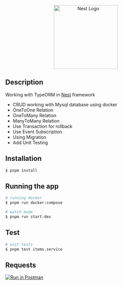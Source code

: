 <p align="center">
  <a href="http://nestjs.com/" target="blank"><img src="https://nestjs.com/img/logo-small.svg" width="200" alt="Nest Logo" /></a>
</p>

## Description

Working with TypeORM in [Nest](https://github.com/nestjs/nest) framework

- CRUD working with Mysql database using docker
- OneToOne Relation
- OneToMany Relation
- ManyToMany Relation
- Use Transaction for rollback
- Use Event Subscription
- Using Migration
- Add Unit Testing

## Installation

```bash
$ pnpm install
```

## Running the app

```bash
# running docker
$ pnpm run docker:compose

# watch mode
$ pnpm run start:dev
```

## Test

```bash
# unit tests
$ pnpm test items.service

```

## Requests

[![Run in Postman](https://run.pstmn.io/button.svg)](https://app.getpostman.com/run-collection/1566887-14710871-4919-4bbf-9ad3-c6cfb988223c?action=collection%2Ffork&source=rip_markdown&collection-url=entityId%3D1566887-14710871-4919-4bbf-9ad3-c6cfb988223c%26entityType%3Dcollection%26workspaceId%3Df20b8551-2f10-4363-b926-f1d77d8643ff)
